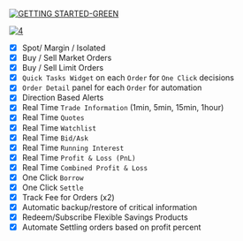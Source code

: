 [![GETTING STARTED-GREEN](https://user-images.githubusercontent.com/54571583/206889777-073ef7a5-8714-48d9-a31d-2f822c34a472.png)](https://github.com/HypsyNZ/Binance-Trader/wiki/Getting-Started)

[![4](https://user-images.githubusercontent.com/54571583/206889849-233413ef-9219-45f5-9d94-04f12aad420a.png)](https://github.com/HypsyNZ/Binance-Trader/releases/)

- [x] Spot/ Margin / Isolated
- [x] Buy / Sell Market Orders
- [x] Buy / Sell Limit Orders
- [x] `Quick Tasks Widget` on each `Order` for `One Click` decisions
- [x] `Order Detail` panel for each `Order` for automation
- [x] Direction Based Alerts
- [x] Real Time `Trade Information` (1min, 5min, 15min, 1hour)
- [x] Real Time `Quotes`
- [x] Real Time `Watchlist`
- [x] Real Time `Bid/Ask`
- [x] Real Time `Running Interest`
- [x] Real Time `Profit & Loss (PnL)`
- [x] Real Time `Combined Profit & Loss`
- [x] One Click `Borrow`
- [x] One Click `Settle`
- [x] Track Fee for Orders (x2)
- [x] Automatic backup/restore of critical information
- [x] Redeem/Subscribe Flexible Savings Products
- [x] Automate Settling orders based on profit percent

